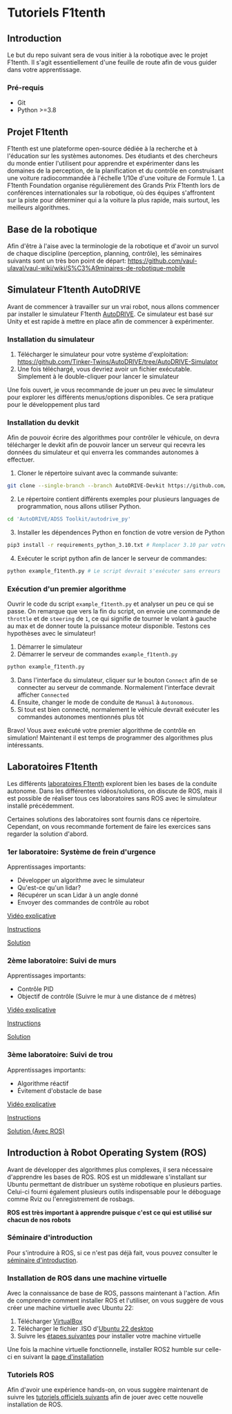 # Tutoriels F1tenth

## Introduction

Le but du repo suivant sera de vous initier à la robotique avec le projet F1tenth. Il s'agit essentiellement d'une feuille de route afin de vous guider dans votre apprentissage.

### Pré-requis

- Git
- Python >=3.8


## Projet F1tenth

F1tenth est une plateforme open-source dédiée à la recherche et à l'éducation sur les systèmes autonomes. Des étudiants et des chercheurs du monde entier l'utilisent pour apprendre et expérimenter dans les domaines de la perception, de la planification et du contrôle en construisant une voiture radiocommandée à l'échelle 1/10e d'une voiture de Formule 1. La F1tenth Foundation organise régulièrement des Grands Prix F1tenth lors de conférences internationales sur la robotique, où des équipes s'affrontent sur la piste pour déterminer qui a la voiture la plus rapide, mais surtout, les meilleurs algorithmes.


## Base de la robotique

Afin d'être à l'aise avec la terminologie de la robotique et d'avoir un survol de chaque discipline (perception, planning, contrôle), les séminaires suivants sont un très bon point de départ: https://github.com/vaul-ulaval/vaul-wiki/wiki/S%C3%A9minaires-de-robotique-mobile


## Simulateur F1tenth AutoDRIVE

Avant de commencer à travailler sur un vrai robot, nous allons commencer par installer le simulateur F1tenth [AutoDRIVE](https://autodrive-ecosystem.github.io/). Ce simulateur est basé sur Unity et est rapide à mettre en place afin de commencer à expérimenter.

### Installation du simulateur

1. Télécharger le simulateur pour votre système d'exploitation: https://github.com/Tinker-Twins/AutoDRIVE/tree/AutoDRIVE-Simulator
2. Une fois téléchargé, vous devriez avoir un fichier exécutable. Simplement à le double-cliquer pour lancer le simulateur

Une fois ouvert, je vous recommande de jouer un peu avec le simulateur pour explorer les différents menus/options disponibles. Ce sera pratique pour le développement plus tard

### Installation du devkit

Afin de pouvoir écrire des algorithmes pour contrôler le véhicule, on devra télécharger le devkit afin de pouvoir lancer un serveur qui recevra les données du simulateur et qui enverra les commandes autonomes à effectuer.

1. Cloner le répertoire suivant avec la commande suivante:
```bash
git clone --single-branch --branch AutoDRIVE-Devkit https://github.com/Tinker-Twins/AutoDRIVE.git
```
2. Le répertoire contient différents exemples pour plusieurs languages de programmation, nous allons utiliser Python.
```bash
cd 'AutoDRIVE/ADSS Toolkit/autodrive_py'
```
3. Installer les dépendences Python en fonction de votre version de Python
```bash
pip3 install -r requirements_python_3.10.txt # Remplacer 3.10 par votre version de Python
```
4. Exécuter le script python afin de lancer le serveur de commandes:
```bash
python example_f1tenth.py # Le script devrait s'exécuter sans erreurs
```

### Exécution d'un premier algorithme

Ouvrir le code du script `example_f1tenth.py` et analyser un peu ce qui se passe. On remarque que vers la fin du script, on envoie une commande de `throttle` et de `steering` de `1`, ce qui signifie de tourner le volant à gauche au max et de donner toute la puissance moteur disponible. Testons ces hypothèses avec le simulateur!

1. Démarrer le simulateur
2. Démarrer le serveur de commandes `example_f1tenth.py`
```bash
python example_f1tenth.py
```
3. Dans l'interface du simulateur, cliquer sur le bouton `Connect` afin de se connecter au serveur de commande. Normalement l'interface devrait afficher `Connected`
4. Ensuite, changer le mode de conduite de `Manual` à `Autonomous`.
5. Si tout est bien connecté, normalement le véhicule devrait exécuter les commandes autonomes mentionnés plus tôt

Bravo! Vous avez exécuté votre premier algorithme de contrôle en simulation! Maintenant il est temps de programmer des algorithmes plus intéressants.


## Laboratoires F1tenth

Les différents [laboratoires F1tenth](https://www.youtube.com/watch?v=v6w_zVHL8WQ&list=PL7rtKJAz_mPdFDJtufKmqfWRNu55s_LMc) explorent bien les bases de la conduite autonome. Dans les différentes vidéos/solutions, on discute de ROS, mais il est possible de réaliser tous ces laboratoires sans ROS avec le simulateur installé précédemment.

Certaines solutions des laboratoires sont fournis dans ce répertoire. Cependant, on vous recommande fortement de faire les exercices sans regarder la solution d'abord.

### 1er laboratoire: Système de frein d'urgence

Apprentissages importants:
- Développer un algorithme avec le simulateur
- Qu'est-ce qu'un lidar?
- Récupérer un scan Lidar à un angle donné
- Envoyer des commandes de contrôle au robot

[Vidéo explicative](https://www.youtube.com/watch?v=k4FQ-dZ0Lp8&list=PL7rtKJAz_mPdFDJtufKmqfWRNu55s_LMc&index=3)

[Instructions](https://github.com/f1tenth/f1tenth_lab2_template)

[Solution](./solutions-labs/emergency_braking.py)

### 2ème laboratoire: Suivi de murs

Apprentissages importants:
- Contrôle PID
- Objectif de contrôle (Suivre le mur à une distance de `d` mètres)

[Vidéo explicative](https://www.youtube.com/watch?v=qIpiqhO3ITY&list=PL7rtKJAz_mPdFDJtufKmqfWRNu55s_LMc&index=6)

[Instructions](https://github.com/f1tenth/f1tenth_lab3_template)

[Solution](./solutions-labs/wall_follow.py)

### 3ème laboratoire: Suivi de trou

Apprentissages importants:
- Algorithme réactif
- Évitement d'obstacle de base

[Vidéo explicative](https://www.youtube.com/watch?v=5asfD-_Z9x8&list=PL7rtKJAz_mPdFDJtufKmqfWRNu55s_LMc&index=7)

[Instructions](https://github.com/f1tenth/f1tenth_lab4_template)

[Solution (Avec ROS)](https://github.com/vaul-ulaval/gap_following/blob/dev/scripts/gap_following_node.py)

## Introduction à Robot Operating System (ROS)

Avant de développer des algorithmes plus complexes, il sera nécessaire d'apprendre les bases de ROS. ROS est un middleware s'installant sur Ubuntu permettant de distribuer un système robotique en plusieurs parties. Celui-ci fourni également plusieurs outils indispensable pour le déboguage comme Rviz ou l'enregistrement de rosbags.

**ROS est très important à apprendre puisque c'est ce qui est utilisé sur chacun de nos robots**

### Séminaire d'introduction

Pour s'introduire à ROS, si ce n'est pas déjà fait, vous pouvez consulter le [séminaire d'introduction](https://www.youtube.com/watch?v=vAb5SnaJbF0&list=PL125ARjD2GAQM5pfGsJEozWxafsucLw1G&index=4).

### Installation de ROS dans une machine virtuelle

Avec la connaissance de base de ROS, passons maintenant à l'action. Afin de comprendre comment installer ROS et l'utiliser, on vous suggère de vous créer une machine virtuelle avec Ubuntu 22:

1. Télécharger [VirtualBox](https://www.virtualbox.org/)
2. Télécharger le fichier .ISO d'[Ubuntu 22 desktop](https://releases.ubuntu.com/jammy/)
3. Suivre les [étapes suivantes](https://ubuntu.com/tutorials/how-to-run-ubuntu-desktop-on-a-virtual-machine-using-virtualbox#1-overview) pour installer votre machine virtuelle

Une fois la machine virtuelle fonctionnelle, installer ROS2 humble sur celle-ci en suivant la [page d'installation](https://docs.ros.org/en/humble/Installation/Ubuntu-Install-Debs.html)

### Tutoriels ROS

Afin d'avoir une expérience hands-on, on vous suggère maintenant de suivre les [tutoriels officiels suivants](https://docs.ros.org/en/humble/Tutorials.html) afin de jouer avec cette nouvelle installation de ROS.